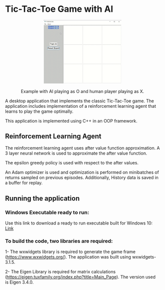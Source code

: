 # Tic-Tac-Toe Game with AI

<p align="center">
  <img src="./Images/TicTacToe.gif" width="50%">   
</p>
<p align="center">Example with AI playing as O and human player playing as X.</p>

A desktop application that implements the classic Tic-Tac-Toe game.
The application includes implementation of a reinforcement learning agent that learns to play the game optimally.

This application is implemented using C++ in an OOP framework.

## Reinforcement Learning Agent

The reinforcement learning agent uses after value function approximation. A 3 layer neural network is used to approximate the after value function. 

The epsilon greedy policy is used with respect to the after values.

An Adam optimizer is used and optimization is performed on minibatches of returns sampled on previous episodes. Additionally, History data is saved in a buffer for replay.



## Running the application

### Windows Executable ready to run:

Use this link to download a ready to run executable built for Windows 10:  [Link](https://drive.google.com/drive/folders/126t2utXS0nKdi99TEh8VCHq7UrLMnhlR?usp=sharing) 

### To build the code, two libraries are required:

1- The wxwidgets library is required to generate the game frame (https://www.wxwidgets.org/). The application was built using wxwidgets-3.1.5.

2- The Eigen Library is required for matrix calculations (https://eigen.tuxfamily.org/index.php?title=Main_Page). The version used is Eigen 3.4.0.
